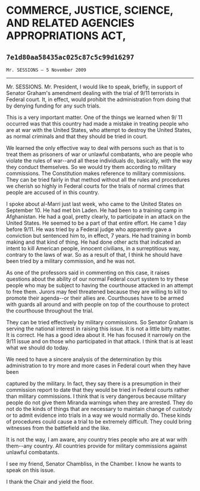 # COMMERCE, JUSTICE, SCIENCE, AND RELATED AGENCIES APPROPRIATIONS ACT,
## `7e1d80aa58435ac025c87c5c99d16297`
`Mr. SESSIONS — 5 November 2009`

---


Mr. SESSIONS. Mr. President, I would like to speak, briefly, in 
support of Senator Graham's amendment dealing with the trial of 9/11 
terrorists in Federal court. It, in effect, would prohibit the 
administration from doing that by denying funding for any such trials.

This is a very important matter. One of the things we learned when 9/
11 occurred was that this country had made a mistake in treating people 
who are at war with the United States, who attempt to destroy the 
United States, as normal criminals and that they should be tried in 
court.

We learned the only effective way to deal with persons such as that 
is to treat them as prisoners of war or unlawful combatants, who are 
people who violate the rules of war--and all these individuals do, 
basically, with the way they conduct themselves. So we would try them 
according to military commissions. The Constitution makes reference to 
military commissions. They can be tried fairly in that method without 
all the rules and procedures we cherish so highly in Federal courts for 
the trials of normal crimes that people are accused of in this country.

I spoke about al-Marri just last week, who came to the United States 
on September 10. He had met bin Laden. He had been to a training camp 
in Afghanistan. He had a goal, pretty clearly, to participate in an 
attack on the United States. He seemed to be a part of that entire 
effort. He came 1 day before 9/11. He was tried by a Federal judge who 
apparently gave a conviction but sentenced him to, in effect, 7 years. 
He had training in bomb making and that kind of thing. He had done 
other acts that indicated an intent to kill American people, innocent 
civilians, in a surreptitious way, contrary to the laws of war. So as a 
result of that, I think he should have been tried by a military 
commission, and he was not.

As one of the professors said in commenting on this case, it raises 
questions about the ability of our normal Federal court system to try 
these people who may be subject to having the courthouse attacked in an 
attempt to free them. Jurors may feel threatened because they are 
willing to kill to promote their agenda--or their allies are. 
Courthouses have to be armed with guards all around and with people on 
top of the courthouse to protect the courthouse throughout the trial.

They can be tried effectively by military commissions. So Senator 
Graham is serving the national interest in raising this issue. It is 
not a little bitty matter. It is correct. He has a good idea about it. 
He has focused it narrowly on the 9/11 issue and on those who 
participated in that attack. I think that is at least what we should do 
today.

We need to have a sincere analysis of the determination by this 
administration to try more and more cases in Federal court when they 
have been


captured by the military. In fact, they say there is a presumption in 
their commission report to date that they would be tried in Federal 
courts rather than military commissions. I think that is very dangerous 
because military people do not give them Miranda warnings when they are 
arrested. They do not do the kinds of things that are necessary to 
maintain change of custody or to admit evidence into trials in a way we 
would normally do. These kinds of procedures could cause a trial to be 
extremely difficult. They could bring witnesses from the battlefield 
and the like.

It is not the way, I am aware, any country tries people who are at 
war with them--any country. All countries provide for military 
commissions against unlawful combatants.

I see my friend, Senator Chambliss, in the Chamber. I know he wants 
to speak on this issue.

I thank the Chair and yield the floor.